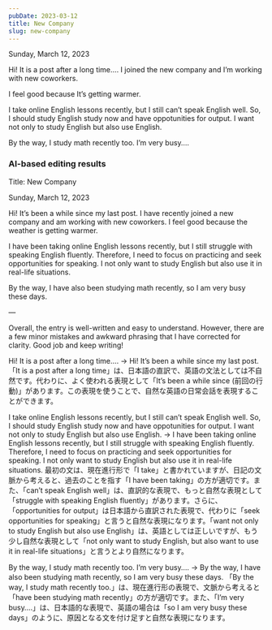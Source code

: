 ```yaml
---
pubDate: 2023-03-12
title: New Company
slug: new-company
---
```


Sunday, March 12, 2023

Hi! It is a post after a long time…. I joined the new company and I’m working with new coworkers.

I feel good because It’s getting warmer.

I take online English lessons recently, but I still can’t speak English well. So, I should study English study now and have oppotunities for output. I want not only to study English but also use English.

By the way, I study math recently too. I’m very busy….

### AI-based editing results
Title: New Company

Sunday, March 12, 2023

Hi! It’s been a while since my last post. I have recently joined a new company and am working with new coworkers. I feel good because the weather is getting warmer.

I have been taking online English lessons recently, but I still struggle with speaking English fluently. Therefore, I need to focus on practicing and seek opportunities for speaking. I not only want to study English but also use it in real-life situations.

By the way, I have also been studying math recently, so I am very busy these days.

—

Overall, the entry is well-written and easy to understand. However, there are a few minor mistakes and awkward phrasing that I have corrected for clarity. Good job and keep writing!

Hi! It is a post after a long time…. → Hi! It’s been a while since my last post.
「It is a post after a long time」は、日本語の直訳で、英語の文法としては不自然です。代わりに、よく使われる表現として「It’s been a while since (前回の行動)」があります。この表現を使うことで、自然な英語の日常会話を表現することができます。

I take online English lessons recently, but I still can’t speak English well. So, I should study English study now and have oppotunities for output. I want not only to study English but also use English. → I have been taking online English lessons recently, but I still struggle with speaking English fluently. Therefore, I need to focus on practicing and seek opportunities for speaking. I not only want to study English but also use it in real-life situations.
最初の文は、現在進行形で「I take」と書かれていますが、日記の文脈から考えると、過去のことを指す「I have been taking」の方が適切です。また、「can’t speak English well」は、直訳的な表現で、もっと自然な表現として「struggle with speaking English fluently」があります。さらに、「opportunities for output」は日本語から直訳された表現で、代わりに「seek opportunities for speaking」と言うと自然な表現になります。「want not only to study English but also use English」は、英語としては正しいですが、もう少し自然な表現として「not only want to study English, but also want to use it in real-life situations」と言うとより自然になります。

By the way, I study math recently too. I’m very busy…. → By the way, I have also been studying math recently, so I am very busy these days.
「By the way, I study math recently too.」は、現在進行形の表現で、文脈から考えると「have been studying math recently」の方が適切です。また、「I’m very busy….」は、日本語的な表現で、英語の場合は「so I am very busy these days」のように、原因となる文を付け足すと自然な表現になります。